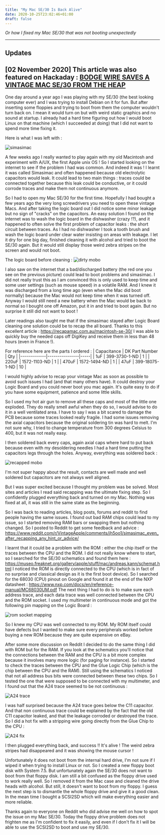 ```yaml
---
title: "My Mac SE/30 Is Back Alive"
date: 2020-10-25T23:02:46+01:00
draft: false
---
```


_Or how I fixed my Mac SE/30 that was not booting unexpectedly_

---
## Updates

[02 November 2020] This article was also featured on Hackaday : [BODGE WIRE SAVES A VINTAGE MAC SE/30 FROM THE HEAP](https://hackaday.com/2020/11/01/bodge-wire-saves-a-vintage-mac-se-30-from-the-heap/)
---


One day around a year ago I was playing with my SE/30 (the best looking computer ever) and I was trying to install Debian on it for fun. But after inserting some floppies and trying to boot from them the computer wouldn't turn back on. I mean it would turn on but with weird static graphics and no sound at startup. I already had a hard time figuring out how I would boot Linux on that machine (which I succeeded at doing) that I did not want to spend more time fixing it. 

Here is what I was left with :

![simasimac](/img/simasimac.jpg)

A few weeks ago I really wanted to play again with my old Macintosh and experiment with A/UX, the first Apple unix OS ! So I started looking on the internet to see if the problem I had was common. And indeed it was ! I learnt it was called Simasimac and often happened because old electrolytic capacitors would leak. It could lead to two main things : traces could be connected together because this leak could be conductive, or it could corrode traces and make them not continuous anymore. 

So I had to open my Mac SE/30 for the first time. Hopefully I had bought a few years ago the very long screwdrivers you need to open these vintage Macs. And after taking the logic board out I did notice some minor leakage but no sign of "cracks" on the capacitors. An easy solution I found on the internet was to wash the logic board in the dishwasher (crazy !?), and it happened to often solve the first problem of capacitor leaks : the short circuit between traces. As I had no dishwasher I took a tooth brush and wash the logic board under clear water insisting on areas with leakage. I let it dry for one big day, finished cleaning it with alcohol and tried to boot the SE/30 again. But it would still display those weird zebra stripes on the screen and would not boot.

The logic board before cleaning : 
![dirty mobo](/img/dirty-mobo.jpg)

I also saw on the internet that a bad/discharged battery (the red one you see on the previous picture) could lead to boot problems and simasimac. I did not really trust this as I am convinced this is only used to keep time and some user settings (such as mouse speed) in a volatile RAM. And I knew it was discharged from a long time ago (even when the Mac did boot normally) because the Mac would not keep time when it was turned off. Anyway I would still need a new battery when the Mac would be back to normal so I bought one off Amazon, put it in and tried to boot again. But no surprise it still did not want to boot !

Later readings also taught me that if the simasimac stayed after Logic Board cleaning one solution could be to recap the all board. Thanks to this excellent article : https://recapamac.com.au/macintosh-se-30/ I was able to quickly buy the needed caps off DigiKey and receive them in less than 48 hours (even in France !).

For reference here are the parts I ordered : 
| Capacitance | DK Part Number | Qty |
|-------------|----------------|-----|
| 1uF         | 399-3730-1-ND  | 1   |
| 220uF       | 1572-1103-ND   | 1   |
| 470uF       | 1572-1494-ND   | 1   |
| 47uF        | 399-18075-1-ND | 10  |

I would highly advise to recap your vintage Mac as soon as possible to avoid such issues I had (and that many others have). It could destroy your Logic Board and you could never boot you mac again. It's quite easy to do if you have some equipment, patience and some little skills.

So I used my hot air gun to remove all these caps and most of the little one exploded. They do really smell awful when they do so, I would advise to do it in a well ventilated area. I have to say I was a bit scared to damage the PCB because some traces looked really fragile. I had some issues removing the axial capacitors because the original soldering tin was hard to melt. I'm not sure why, I tried to change temperature from 300 degrees Celsius to 400, but it was not really easy.

I then soldered back every caps, again axial caps where hard to put back because even with my desoldering needles I had a hard time putting the capacitors legs through the holes. Anyway, everything was soldered back :

![recapped mobo](/img/recapped-mobo.jpg)

I'm not super happy about the result, contacts are well made and well soldered but capacitors are not always well aligned. 

But I was super excited because I thought my problem was be solved. Most sites and articles I read said recapping was the ultimate fixing step. So I confidently plugged everything back and turned on my Mac. Nothing was fixed at all, it was still in the same state as the beginning.

So I was back to reading articles, blog posts, forums and reddit to find people having the same issues. I found out bad RAM chips could lead to my issue, so I started removing RAM bars or swapping them but nothing changed. So I posted to Reddit to get some feedback and advice : https://www.reddit.com/r/VintageApple/comments/jh5oo1/simasimac_even_after_recapping_any_hint_or_advice/

I learnt that it could be a problem with the ROM : either the chip itself or the traces between the CPU and the ROM. I did not really know where to start, so I searched for the SE/30 schematics and found them here : https://museo.freaknet.org/gallery/apple/stuff/mac/andreas.kann/schemat.html I noticed the ROM is directly connected to the CPU (which is in fact of no surprise and classical design as it is the first boot device). So I searched for the 68030 (CPU) pinout on Google and found it at the end of the NXP datasheet : https://www.nxp.com/docs/en/reference-manual/MC68030UM.pdf The next thing I had to do is to make sure each address trace, and each data trace was well connected between the CPU and the ROM socket. I used my multimeter in continuous mode and got the following pin mapping on the Logic Board :

![rom socket mapping](/img/rom-socket-matching.jpg)

So I knew my CPU was well connected to my ROM. My ROM itself could have defects but I wanted to make sure every peripherals worked before buying a new ROM because they are quite expensive on eBay.

After some more discussion on Reddit I decided to do the same thing I did with ROM but for the RAM. If you look at the schematics you'll notice that the connections between the RAM and the CPU is a bit more complex because it involves many more logic (for paging for instance). So I started to check the traces between the CPU and the Glue Logic Chip (which is the chip between the CPU and the RAM). Still using the schematics I noticed that not all address bus bits were connected between these two chips. So I tested the one that were supposed to be connected with my multimeter, and I found out that the A24 trace seemed to be not continuous :

![A24 trace](/img/a24-trace.jpg)

I was half surprised because the A24 trace goes below the C11 capacitor. And that non continuous trace could be explained by the fact that the old C11 capacitor leaked, and that the leakage corroded or destroyed the trace. So I did a hot fix with a stripping wire going directly from the Glue Chip to the CPU : 

![A24 fix](/img/a24-fix.jpg)

I then plugged everything back, and success !! It's alive ! The weird zebra stripes had disappeared and it was showing the mouse cursor !

Unfortunately it does not boot from the internal hard drive, I'm not sure if I wiped it when trying to install Linux or not. So I created a new floppy boot disk with System 7.5. But unfortunately again the SE/30 does not want to boot from that floppy disk. I am still a bit confused as the floppy drive used to work really well. So I removed it from the Mac case and cleaned the drive heads with alcohol. But still, it doesn't want to boot from my floppy. I guess the next step is to dismantle the whole floppy drive and give it a good clean. In the mean time I bought a SCSI2SD which will make everything easier and more reliable.

Thanks again to everyone on Reddit who did advise me well on how to spot the issue on my Mac SE/30. Today the floppy drive problem does not frighten me as I'm confident to fix it easily, and even if I don't fix it I will be able to use the SCSI2SD to boot and use my SE/30.